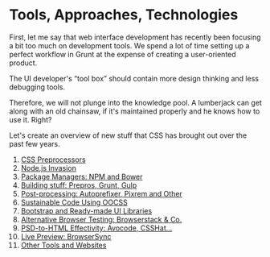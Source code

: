 Tools, Approaches, Technologies
===============================

First, let me say that web interface development has recently been focusing a
bit too much on development tools. We spend a lot of time setting up a perfect
workflow in Grunt at the expense of creating a user-oriented product.

The UI developer's “tool box” should contain more design thinking and less
debugging tools.

Therefore, we will not plunge into the knowledge pool. A lumberjack can get
along with an old chainsaw, if it's maintained properly and he knows how to use
it. Right?

Let's create an overview of new stuff that CSS has brought out over the past few
years.

1.  [CSS Preprocessors](preprocessors.md)
2.  [Node.js Invasion](node-js.md)
3.  [Package Managers: NPM and Bower](npm-bower.md)
4.  [Building stuff: Prepros, Grunt, Gulp](building.md)
5.  [Post-processing: Autoprefixer, Pixrem and Other](postprocessing.md)
6.  [Sustainable Code Using OOCSS](oocss.md)
7.  [Bootstrap and Ready-made UI Libraries](bootstrap.md)
8.  [Alternative Browser Testing: Browserstack & Co.](browserstack.md)
9.  [PSD-to-HTML Effectivity: Avocode, CSSHat…](psd-to-html.md)
10. [Live Preview: BrowserSync](browsersync.md)
11. [Other Tools and Websites](other-tools.md)

